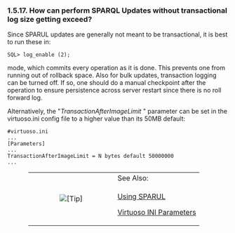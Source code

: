 <div id="virtuosotipsandtrickssparulupdatestrl" class="section">

<div class="titlepage">

<div>

<div>

### 1.5.17. How can perform SPARQL Updates without transactional log size getting exceed?

</div>

</div>

</div>

Since SPARUL updates are generally not meant to be transactional, it is
best to run these in:

``` programlisting
SQL> log_enable (2);
```

mode, which commits every operation as it is done. This prevents one
from running out of rollback space. Also for bulk updates, transaction
logging can be turned off. If so, one should do a manual checkpoint
after the operation to ensure persistence across server restart since
there is no roll forward log.

Alternatively, the
"<span class="emphasis">*TransactionAfterImageLimit*</span> " parameter
can be set in the virtuoso.ini config file to a higher value than its
50MB default:

``` programlisting
#virtuoso.ini
...
[Parameters]
...
TransactionAfterImageLimit = N bytes default 50000000
...
```

<div class="tip" style="margin-left: 0.5in; margin-right: 0.5in;">

<table data-border="0" data-summary="Tip: See Also:">
<colgroup>
<col style="width: 50%" />
<col style="width: 50%" />
</colgroup>
<tbody>
<tr class="odd">
<td rowspan="2" style="text-align: center;" data-valign="top"
width="25"><img src="images/tip.png" alt="[Tip]" /></td>
<td style="text-align: left;">See Also:</td>
</tr>
<tr class="even">
<td style="text-align: left;" data-valign="top"><p><a
href="rdfperfsparul.html" class="link"
title="16.17.13. Using SPARUL">Using SPARUL</a></p>
<p><a href="ch-server.html#ini_parameters" class="link"
title="[Parameters]">Virtuoso INI Parameters</a></p></td>
</tr>
</tbody>
</table>

</div>

</div>
